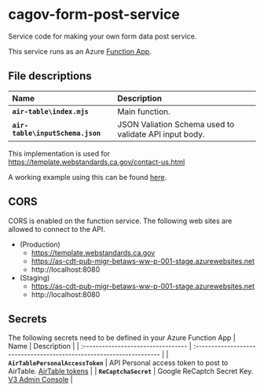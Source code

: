 # cagov-form-post-service

Service code for making your own form data post service.

This service runs as an Azure [Function App](https://portal.azure.com/#create/Microsoft.FunctionApp).

## File descriptions

| Name                             | Description                                            |
| :------------------------------- | :----------------------------------------------------- |
| **`air-table\index.mjs`**        | Main function.                                         |
| **`air-table\inputSchema.json`** | JSON Valiation Schema used to validate API input body. |

This implementation is used for https://template.webstandards.ca.gov/contact-us.html

A working example using this can be found [here](https://github.com/Office-of-Digital-Services/California-State-Web-Template-Website/blob/6.0.9/pages/contact-us-form.html).

## CORS

CORS is enabled on the function service. The following web sites are allowed to connect to the API.

- (Production)
  - https://template.webstandards.ca.gov
  - https://as-cdt-pub-migr-betaws-ww-p-001-stage.azurewebsites.net
  - http://localhost:8080
- (Staging)
  - https://as-cdt-pub-migr-betaws-ww-p-001-stage.azurewebsites.net
  - http://localhost:8080

## Secrets

The following secrets need to be defined in your Azure Function App
| Name | Description |
| :--------------------------------- | :------------------------------------------------------------------- |
| **`AirTablePersonalAccessToken`** | API Personal access token to post to AirTable. [AirTable tokens](https://airtable.com/create/tokens) |
| **`ReCaptchaSecret`** | Google ReCaptch Secret Key. [V3 Admin Console](https://www.google.com/recaptcha/admin) |
